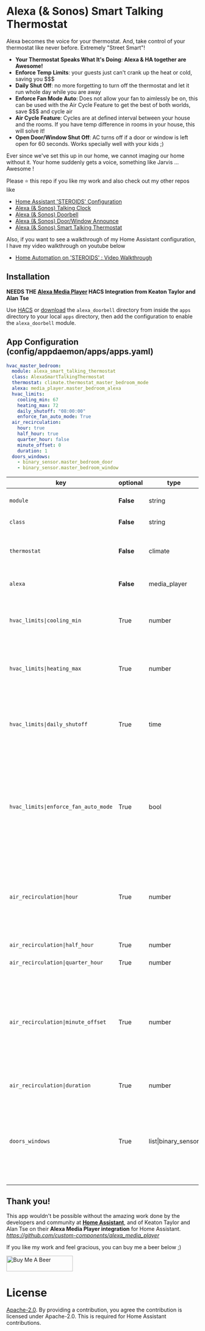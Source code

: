 # Alexa (& Sonos) Smart Talking Thermostat

Alexa becomes the voice for your thermostat. And, take control of your thermostat like never before. Extremely "Street Smart"!
- **Your Thermostat Speaks What It's Doing**: **Alexa & HA together are Awesome!**
- **Enforce Temp Limits**: your guests just can't crank up the heat or cold, saving you $$$
- **Daily Shut Off**: no more forgetting to turn off the thermostat and let it run whole day while you are away 
- **Enforce Fan Mode Auto**: Does not allow your fan to aimlessly be on, this can be used with the Air Cycle Feature to get the best of both worlds, save $$$ and cycle air 
- **Air Cycle Feature**: Cycles are at defined interval between your house and the rooms. If you have temp difference in rooms in your house, this will solve it!
- **Open Door/Window Shut Off**: AC turns off if a door or window is left open for 60 seconds. Works specially well with your kids ;)

Ever since we've set this up in our home, we cannot imaging our home without it. Your home suddenly gets a voice, something like Jarvis ... Awesome ! 

Please ⭐ this repo if you like my work and also check out my other repos like
- [Home Assistant 'STEROIDS' Configuration](https://github.com/UbhiTS/ha-config-ataraxis)
- [Alexa (& Sonos) Talking Clock](https://github.com/UbhiTS/ad-alexatalkingclock)
- [Alexa (& Sonos) Doorbell](https://github.com/UbhiTS/ad-alexadoorbell)
- [Alexa (& Sonos) Door/Window Announce](https://github.com/UbhiTS/ad-alexadoorwindowannounce)
- [Alexa (& Sonos) Smart Talking Thermostat](https://github.com/UbhiTS/ad-alexasmarttalkingthermostat)

Also, if you want to see a walkthrough of my Home Assistant configuration, I have my video walkthrough on youtube below
- [Home Automation on 'STEROIDS' : Video Walkthrough](https://youtu.be/qqktLE9_45A)

## Installation
**NEEDS THE [Alexa Media Player](https://github.com/custom-components/alexa_media_player) HACS Integration from Keaton Taylor and Alan Tse**

Use [HACS](https://github.com/custom-components/hacs) or [download](https://github.com/UbhiTS/ad-alexatalkingclock) the `alexa_doorbell` directory from inside the `apps` directory to your local `apps` directory, then add the configuration to enable the `alexa_doorbell` module.

## App Configuration (config/appdaemon/apps/apps.yaml)
```yaml
hvac_master_bedroom:
  module: alexa_smart_talking_thermostat
  class: AlexaSmartTalkingThermostat
  thermostat: climate.thermostat_master_bedroom_mode
  alexa: media_player.master_bedroom_alexa
  hvac_limits:
    cooling_min: 67
    heating_max: 72
    daily_shutoff: "08:00:00"
    enforce_fan_auto_mode: True
  air_recirculation:
    hour: true
    half_hour: true
    quarter_hour: false
    minute_offset: 0
    duration: 1
  doors_windows:
    - binary_sensor.master_bedroom_door
    - binary_sensor.master_bedroom_window
```

key | optional | type | description
-- | -- | -- | --
`module` | **False** | string | The module name of the app
`class` | **False** | string | The name of the Class
`thermostat` | **False** | climate | Your climate entity (Thermostat) to connect with the app
`alexa` | **False** | media_player | Your Alexa to connect with the app
`hvac_limits\|cooling_min` | True | number | **Nobody** can set the cooling temperature below this threshold. **$$$** Hurray!
`hvac_limits\|heating_max` | True | number | **Nobody** can set the heating temperature above this threshold. **$$$** Yaaaay!
`hvac_limits\|daily_shutoff` | True | time | **Shuts off** your thermostat **"everyday" at this time**. Recommend 8 AM. This is in 24 hour format ("08:00:00")
`hvac_limits\|enforce_fan_auto_mode` | True | bool | Does not allow your fan **aimlessly** be on, this can be **used with the Air Cycle Feature** to get the best of both worlds, save $$$ and consistent air throughout your house
`air_recirculation\|hour` | True | number | Cycles air every hour. Turns on **just the fan**. Very handy to control stagnant air and temperature difference in your home! 
`air_recirculation\|half_hour` | True | number | Cycles every 30 mins
`air_recirculation\|quarter_hour` | True | number | Cycles every 15 mins
`air_recirculation\|minute_offset` | True | number | If you want different thermostats in your house to **cycle** at **different times**, set the offset. E.g. MasterBedroom to 1, LivingRoom to 7, Kitchen to 15 etc 
`air_recirculation\|duration` | True | number | how many minutes to cycle the air.
`doors_windows` | True | list\|binary_sensor | If you have door/window sensors in the same room, connect them here so the thermostat will **shut off** if they are **open** for more than **60 seconds**

## Thank you!
This app wouldn't be possible without the amazing work done by the developers and community at **[Home Assistant](https://www.home-assistant.io/)**, and of Keaton Taylor and Alan Tse on their **Alexa Media Player integration** for Home Assistant. *https://github.com/custom-components/alexa_media_player*

If you like my work and feel gracious, you can buy me a beer below ;)

<a href="https://www.buymeacoffee.com/ubhits" target="_blank">
<img src="https://www.buymeacoffee.com/assets/img/custom_images/orange_img.png"
     alt="Buy Me A Beer" 
     style="height:41px !important; width:174px !important;" />
</a>

# License
[Apache-2.0](LICENSE). By providing a contribution, you agree the contribution is licensed under Apache-2.0. This is required for Home Assistant contributions.
